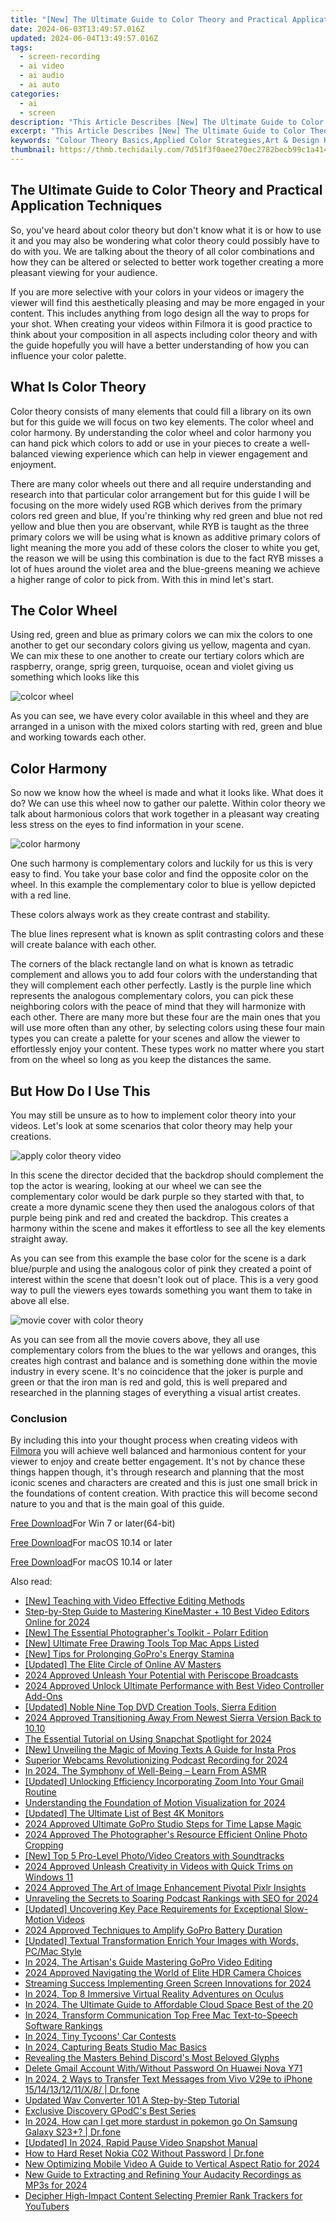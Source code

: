 ```yaml
---
title: "[New] The Ultimate Guide to Color Theory and Practical Application Techniques"
date: 2024-06-03T13:49:57.016Z
updated: 2024-06-04T13:49:57.016Z
tags: 
  - screen-recording
  - ai video
  - ai audio
  - ai auto
categories: 
  - ai
  - screen
description: "This Article Describes [New] The Ultimate Guide to Color Theory and Practical Application Techniques"
excerpt: "This Article Describes [New] The Ultimate Guide to Color Theory and Practical Application Techniques"
keywords: "Colour Theory Basics,Applied Color Strategies,Art & Design Harmony,Visual Palette Insights,Creative Hue Use Tips,Composition with Color,Aesthetic Shade Techniques"
thumbnail: https://thmb.techidaily.com/7d51f3f0aee270ec2782becb99c1a414abb8cba30f3dde81226f486e6ab605fb.jpg
---
```


## The Ultimate Guide to Color Theory and Practical Application Techniques

So, you've heard about color theory but don't know what it is or how to use it and you may also be wondering what color theory could possibly have to do with you. We are talking about the theory of all color combinations and how they can be altered or selected to better work together creating a more pleasant viewing for your audience.

If you are more selective with your colors in your videos or imagery the viewer will find this aesthetically pleasing and may be more engaged in your content. This includes anything from logo design all the way to props for your shot. When creating your videos within Filmora it is good practice to think about your composition in all aspects including color theory and with the guide hopefully you will have a better understanding of how you can influence your color palette.

## What Is Color Theory

Color theory consists of many elements that could fill a library on its own but for this guide we will focus on two key elements. The color wheel and color harmony. By understanding the color wheel and color harmony you can hand pick which colors to add or use in your pieces to create a well-balanced viewing experience which can help in viewer engagement and enjoyment.

There are many color wheels out there and all require understanding and research into that particular color arrangement but for this guide I will be focusing on the more widely used RGB which derives from the primary colors red green and blue, If you're thinking why red green and blue not red yellow and blue then you are observant, while RYB is taught as the three primary colors we will be using what is known as additive primary colors of light meaning the more you add of these colors the closer to white you get, the reason we will be using this combination is due to the fact RYB misses a lot of hues around the violet area and the blue-greens meaning we achieve a higher range of color to pick from. With this in mind let's start.

## The Color Wheel

Using red, green and blue as primary colors we can mix the colors to one another to get our secondary colors giving us yellow, magenta and cyan. We can mix these to one another to create our tertiary colors which are raspberry, orange, sprig green, turquoise, ocean and violet giving us something which looks like this

![colcor wheel](https://images.wondershare.com/filmora/article-images/2024/color-wheel.jpg)

As you can see, we have every color available in this wheel and they are arranged in a unison with the mixed colors starting with red, green and blue and working towards each other.

## Color Harmony

So now we know how the wheel is made and what it looks like. What does it do? We can use this wheel now to gather our palette. Within color theory we talk about harmonious colors that work together in a pleasant way creating less stress on the eyes to find information in your scene.

![color harmony](https://images.wondershare.com/filmora/article-images/2022/08/color-harmony.jpg)

One such harmony is complementary colors and luckily for us this is very easy to find. You take your base color and find the opposite color on the wheel. In this example the complementary color to blue is yellow depicted with a red line.

These colors always work as they create contrast and stability.

The blue lines represent what is known as split contrasting colors and these will create balance with each other.

The corners of the black rectangle land on what is known as tetradic complement and allows you to add four colors with the understanding that they will complement each other perfectly. Lastly is the purple line which represents the analogous complementary colors, you can pick these neighboring colors with the peace of mind that they will harmonize with each other. There are many more but these four are the main ones that you will use more often than any other, by selecting colors using these four main types you can create a palette for your scenes and allow the viewer to effortlessly enjoy your content. These types work no matter where you start from on the wheel so long as you keep the distances the same.

## But How Do I Use This

You may still be unsure as to how to implement color theory into your videos. Let's look at some scenarios that color theory may help your creations.

![apply color theory video](https://images.wondershare.com/filmora/article-images/2022/08/apply-color-theory-video.jpg)

In this scene the director decided that the backdrop should complement the top the actor is wearing, looking at our wheel we can see the complementary color would be dark purple so they started with that, to create a more dynamic scene they then used the analogous colors of that purple being pink and red and created the backdrop. This creates a harmony within the scene and makes it effortless to see all the key elements straight away.

As you can see from this example the base color for the scene is a dark blue/purple and using the analogous color of pink they created a point of interest within the scene that doesn't look out of place. This is a very good way to pull the viewers eyes towards something you want them to take in above all else.

![movie cover with color theory](https://images.wondershare.com/filmora/article-images/2022/08/movie-cover-with-color-theory.jpg)

As you can see from all the movie covers above, they all use complementary colors from the blues to the war yellows and oranges, this creates high contrast and balance and is something done within the movie industry in every scene. It's no coincidence that the joker is purple and green or that the iron man is red and gold, this is well prepared and researched in the planning stages of everything a visual artist creates.

### Conclusion

By including this into your thought process when creating videos with [Filmora](https://tools.techidaily.com/wondershare/filmora/download/) you will achieve well balanced and harmonious content for your viewer to enjoy and create better engagement. It's not by chance these things happen though, it's through research and planning that the most iconic scenes and characters are created and this is just one small brick in the foundations of content creation. With practice this will become second nature to you and that is the main goal of this guide.

[Free Download](https://tools.techidaily.com/wondershare/filmora/download/)For Win 7 or later(64-bit)

[Free Download](https://tools.techidaily.com/wondershare/filmora/download/)For macOS 10.14 or later

[Free Download](https://tools.techidaily.com/wondershare/filmora/download/)For macOS 10.14 or later

<ins class="adsbygoogle"
     style="display:block"
     data-ad-format="autorelaxed"
     data-ad-client="ca-pub-7571918770474297"
     data-ad-slot="1223367746"></ins>

<ins class="adsbygoogle"
     style="display:block"
     data-ad-format="autorelaxed"
     data-ad-client="ca-pub-7571918770474297"
     data-ad-slot="1223367746"></ins>



<ins class="adsbygoogle"
     style="display:block"
     data-ad-client="ca-pub-7571918770474297"
     data-ad-slot="8358498916"
     data-ad-format="auto"
     data-full-width-responsive="true"></ins>




<span class="atpl-alsoreadstyle">Also read:</span>
<div><ul>
<li><a href="https://some-tips.techidaily.com/new-teaching-with-video-effective-editing-methods/"><u>[New] Teaching with Video  Effective Editing Methods</u></a></li>
<li><a href="https://some-tips.techidaily.com/step-by-step-guide-to-mastering-kinemaster-plus-10-best-video-editors-online-for-2024/"><u>Step-by-Step Guide to Mastering KineMaster + 10 Best Video Editors Online for 2024</u></a></li>
<li><a href="https://some-tips.techidaily.com/new-the-essential-photographers-toolkit-polarr-edition/"><u>[New] The Essential Photographer's Toolkit - Polarr Edition</u></a></li>
<li><a href="https://some-tips.techidaily.com/new-ultimate-free-drawing-tools-top-mac-apps-listed/"><u>[New] Ultimate Free Drawing Tools  Top Mac Apps Listed</u></a></li>
<li><a href="https://some-tips.techidaily.com/new-tips-for-prolonging-gopros-energy-stamina/"><u>[New] Tips for Prolonging GoPro's Energy Stamina</u></a></li>
<li><a href="https://some-tips.techidaily.com/updated-the-elite-circle-of-online-av-masters/"><u>[Updated] The Elite Circle of Online AV Masters</u></a></li>
<li><a href="https://some-tips.techidaily.com/2024-approved-unleash-your-potential-with-periscope-broadcasts/"><u>2024 Approved  Unleash Your Potential with Periscope Broadcasts</u></a></li>
<li><a href="https://some-tips.techidaily.com/2024-approved-unlock-ultimate-performance-with-best-video-controller-add-ons/"><u>2024 Approved  Unlock Ultimate Performance with Best Video Controller Add-Ons</u></a></li>
<li><a href="https://some-tips.techidaily.com/updated-noble-nine-top-dvd-creation-tools-sierra-edition/"><u>[Updated] Noble Nine  Top DVD Creation Tools, Sierra Edition</u></a></li>
<li><a href="https://some-tips.techidaily.com/2024-approved-transitioning-away-from-newest-sierra-version-back-to-1010/"><u>2024 Approved  Transitioning Away From Newest Sierra Version  Back to 10.10</u></a></li>
<li><a href="https://some-tips.techidaily.com/the-essential-tutorial-on-using-snapchat-spotlight-for-2024/"><u>The Essential Tutorial on Using Snapchat Spotlight for 2024</u></a></li>
<li><a href="https://some-tips.techidaily.com/new-unveiling-the-magic-of-moving-texts-a-guide-for-insta-pros/"><u>[New] Unveiling the Magic of Moving Texts  A Guide for Insta Pros</u></a></li>
<li><a href="https://some-tips.techidaily.com/superior-webcams-revolutionizing-podcast-recording-for-2024/"><u>Superior Webcams Revolutionizing Podcast Recording for 2024</u></a></li>
<li><a href="https://some-tips.techidaily.com/in-2024-the-symphony-of-well-being-learn-from-asmr/"><u>In 2024, The Symphony of Well-Being – Learn From ASMR</u></a></li>
<li><a href="https://some-tips.techidaily.com/updated-unlocking-efficiency-incorporating-zoom-into-your-gmail-routine/"><u>[Updated] Unlocking Efficiency  Incorporating Zoom Into Your Gmail Routine</u></a></li>
<li><a href="https://some-tips.techidaily.com/understanding-the-foundation-of-motion-visualization-for-2024/"><u>Understanding the Foundation of Motion Visualization for 2024</u></a></li>
<li><a href="https://some-tips.techidaily.com/updated-the-ultimate-list-of-best-4k-monitors/"><u>[Updated] The Ultimate List of Best 4K Monitors</u></a></li>
<li><a href="https://some-tips.techidaily.com/2024-approved-ultimate-gopro-studio-steps-for-time-lapse-magic/"><u>2024 Approved  Ultimate GoPro Studio Steps for Time Lapse Magic</u></a></li>
<li><a href="https://some-tips.techidaily.com/2024-approved-the-photographers-resource-efficient-online-photo-cropping/"><u>2024 Approved  The Photographer's Resource  Efficient Online Photo Cropping</u></a></li>
<li><a href="https://some-tips.techidaily.com/new-top-5-pro-level-photovideo-creators-with-soundtracks/"><u>[New] Top 5 Pro-Level Photo/Video Creators with Soundtracks</u></a></li>
<li><a href="https://some-tips.techidaily.com/2024-approved-unleash-creativity-in-videos-with-quick-trims-on-windows-11/"><u>2024 Approved  Unleash Creativity in Videos with Quick Trims on Windows 11</u></a></li>
<li><a href="https://some-tips.techidaily.com/2024-approved-the-art-of-image-enhancement-pivotal-pixlr-insights/"><u>2024 Approved  The Art of Image Enhancement  Pivotal Pixlr Insights</u></a></li>
<li><a href="https://some-tips.techidaily.com/unraveling-the-secrets-to-soaring-podcast-rankings-with-seo-for-2024/"><u>Unraveling the Secrets to Soaring Podcast Rankings with SEO for 2024</u></a></li>
<li><a href="https://some-tips.techidaily.com/updated-uncovering-key-pace-requirements-for-exceptional-slow-motion-videos/"><u>[Updated] Uncovering Key Pace Requirements for Exceptional Slow-Motion Videos</u></a></li>
<li><a href="https://some-tips.techidaily.com/2024-approved-techniques-to-amplify-gopro-battery-duration/"><u>2024 Approved  Techniques to Amplify GoPro Battery Duration</u></a></li>
<li><a href="https://some-tips.techidaily.com/updated-textual-transformation-enrich-your-images-with-words-pcmac-style/"><u>[Updated] Textual Transformation  Enrich Your Images with Words, PC/Mac Style</u></a></li>
<li><a href="https://some-tips.techidaily.com/in-2024-the-artisans-guide-mastering-gopro-video-editing/"><u>In 2024, The Artisan's Guide  Mastering GoPro Video Editing</u></a></li>
<li><a href="https://some-tips.techidaily.com/2024-approved-navigating-the-world-of-elite-hdr-camera-choices/"><u>2024 Approved  Navigating the World of Elite HDR Camera Choices</u></a></li>
<li><a href="https://some-tips.techidaily.com/streaming-success-implementing-green-screen-innovations-for-2024/"><u>Streaming Success  Implementing Green Screen Innovations for 2024</u></a></li>
<li><a href="https://some-tips.techidaily.com/in-2024-top-8-immersive-virtual-reality-adventures-on-oculus/"><u>In 2024, Top 8 Immersive Virtual Reality Adventures on Oculus</u></a></li>
<li><a href="https://some-tips.techidaily.com/in-2024-the-ultimate-guide-to-affordable-cloud-space-best-of-the-20/"><u>In 2024, The Ultimate Guide to Affordable Cloud Space  Best of the 20</u></a></li>
<li><a href="https://some-tips.techidaily.com/in-2024-transform-communication-top-free-mac-text-to-speech-software-rankings/"><u>In 2024, Transform Communication  Top Free Mac Text-to-Speech Software Rankings</u></a></li>
<li><a href="https://remote-screen-capture.techidaily.com/in-2024-tiny-tycoons-car-contests/"><u>In 2024, Tiny Tycoons' Car Contests</u></a></li>
<li><a href="https://screen-activity-recording.techidaily.com/in-2024-capturing-beats-studio-mac-basics/"><u>In 2024, Capturing Beats  Studio Mac Basics</u></a></li>
<li><a href="https://discord-videos.techidaily.com/revealing-the-masters-behind-discords-most-beloved-glyphs/"><u>Revealing the Masters Behind Discord's Most Beloved Glyphs</u></a></li>
<li><a href="https://android-unlock.techidaily.com/delete-gmail-account-withwithout-password-on-huawei-nova-y71-by-drfone-android/"><u>Delete Gmail Account With/Without Password On Huawei Nova Y71</u></a></li>
<li><a href="https://android-transfer.techidaily.com/in-2024-2-ways-to-transfer-text-messages-from-vivo-v29e-to-iphone-1514131211x8-drfone-by-drfone-transfer-from-android-transfer-from-android/"><u>In 2024, 2 Ways to Transfer Text Messages from Vivo V29e to iPhone 15/14/13/12/11/X/8/ | Dr.fone</u></a></li>
<li><a href="https://video-content-creator.techidaily.com/updated-wav-converter-101-a-step-by-step-tutorial/"><u>Updated Wav Converter 101 A Step-by-Step Tutorial</u></a></li>
<li><a href="https://extra-information.techidaily.com/exclusive-discovery-gpodcs-best-series/"><u>Exclusive Discovery  GPodC's Best Series</u></a></li>
<li><a href="https://change-location.techidaily.com/in-2024-how-can-i-get-more-stardust-in-pokemon-go-on-samsung-galaxy-s23plus-drfone-by-drfone-virtual-android/"><u>In 2024, How can I get more stardust in pokemon go On Samsung Galaxy S23+? | Dr.fone</u></a></li>
<li><a href="https://visual-screen-recording.techidaily.com/updated-in-2024-rapid-pause-video-snapshot-manual/"><u>[Updated] In 2024, Rapid Pause Video Snapshot Manual</u></a></li>
<li><a href="https://techidaily.com/how-to-hard-reset-nokia-c02-without-password-drfone-by-drfone-reset-android-reset-android/"><u>How to Hard Reset Nokia C02 Without Password | Dr.fone</u></a></li>
<li><a href="https://video-creation-software.techidaily.com/new-optimizing-mobile-video-a-guide-to-vertical-aspect-ratio-for-2024/"><u>New Optimizing Mobile Video A Guide to Vertical Aspect Ratio for 2024</u></a></li>
<li><a href="https://voice-adjusting.techidaily.com/new-guide-to-extracting-and-refining-your-audacity-recordings-as-mp3s-for-2024/"><u>New Guide to Extracting and Refining Your Audacity Recordings as MP3s for 2024</u></a></li>
<li><a href="https://youtube-clips.techidaily.com/decipher-high-impact-content-selecting-premier-rank-trackers-for-youtubers/"><u>Decipher High-Impact Content  Selecting Premier Rank Trackers for YouTubers</u></a></li>
</ul></div>
